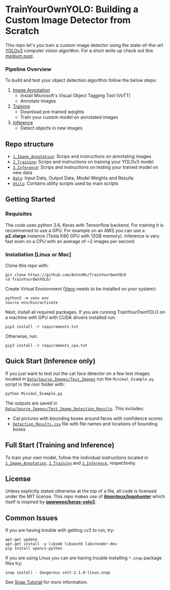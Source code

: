# TrainYourOwnYOLO: Building a Custom Image Detector from Scratch

This repo let's you train a custom image detector using the state-of-the-art [YOLOv3](https://pjreddie.com/darknet/yolo/) computer vision algorithm. For a short write up check out this [medium post](www.medium.com). 

### Pipeline Overview

To build and test your object detection algorithm follow the below steps:

 1. [Image Annotation](/1_Image_Annotation/)
	 - Install Microsoft's Visual Object Tagging Tool (VoTT)
	 - Annotate images
 2. [Training](/2_Training/)
 	- Download pre-trained weights
 	- Train your custom model on annotated images 
 3. [Inference](/3_Inference/)
 	- Detect objects in new images

## Repo structure
+ [`1_Image_Annotation`](/1_Image_Annotation/): Scrips and instructions on annotating images
+ [`2_Training`](/2_Training/): Scrips and instructions on training your YOLOv3 model
+ [`3_Inference`](/3_Inference/): Scrips and instructions on testing your trained model on new data
+ [`Data`](/Data/): Input Data, Output Data, Model Weights and Results
+ [`Utils`](/Utils/): Contains utility scripts used by main scripts

## Getting Started

### Requisites
The code uses python 3.6, Keras with Tensorflow backend. For training it is recommened to use a GPU. For example on an AWS you can use a **p2.xlarge** instance (Tesla K80 GPU with 12GB memory). Inference is very fast even on a CPU with an average of ~2 images per second. 


### Installation [Linux or Mac]

<!-- #### Clone Repo and Install Requirements -->
Clone this repo with:
```
git clone https://github.com/AntonMu/TrainYourOwnYOLO
cd TrainYourOwnYOLO/
```
Create Virtual Environment ([Venv](https://packaging.python.org/guides/installing-using-pip-and-virtual-environments/) needs to be installed on your system):
```
python3 -m venv env
source env/bin/activate
```
Next, install all required packages. If you are running TrainYourOwnYOLO on a machine with GPU with CUDA drivers installed run:

```
pip3 install -r requirements.txt
```
Otherwise, run:
```
pip3 install -r requirements_cpu.txt
```

## Quick Start (Inference only)
If you just want to test out the cat face detector on a few test images located in [`Data/Source_Images/Test_Images`](/Data/Source_Images/Test_Images) run the `Minimal_Example.py` script in the roor folder with:

```
python Minimal_Example.py
```

The outputs are saved in [`Data/Source_Images/Test_Image_Detection_Results`](/Data/Source_Images/Test_Image_Detection_Results). This includes:
 - Cat pictures with bounding boxes around faces with confidence scores
 - [`Detection_Results.csv`](/Data/Source_Images/Test_Image_Detection_Results/Detection_Results.csv) file with file names and locations of bounding boxes

## Full Start (Training and Inference)

To train your own model, follow the individual instructions located in [`1_Image_Annotation`](/1_Image_Annotation/), [`2_Training`](/2_Training/) and [`3_Inference`](/3_Inference/), respectively. 

## License

Unless explicitly stated otherwise at the top of a file, all code is licensed under the MIT license. This repo makes use of [**ilmonteux/logohunter**](https://github.com/ilmonteux/logohunter) which itself is inspired by [**qqwweee/keras-yolo3**](https://github.com/qqwweee/keras-yolo3).

## Common Issues

If you are having trouble with getting cv2 to run, try:

```
apt-get update
apt-get install -y libsm6 libxext6 libxrender-dev
pip install opencv-python
```

If you are using Linux you can are having trouble installing `*.snap` package files try:
```
snap install - dangerous vott-2.1.0-linux.snap
```
See [Snap Tutorial](https://tutorials.ubuntu.com/tutorial/advanced-snap-usage#2) for more information.